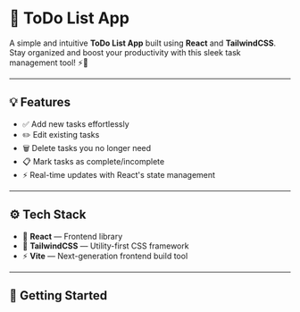 # 📝 ToDo List App

A simple and intuitive **ToDo List App** built using **React** and **TailwindCSS**. Stay organized and boost your productivity with this sleek task management tool! ⚡🚀

---

## 💡 **Features**

- ✅ Add new tasks effortlessly  
- ✏️ Edit existing tasks  
- 🗑️ Delete tasks you no longer need  
- 📋 Mark tasks as complete/incomplete  
- ⚡ Real-time updates with React's state management  

---

## ⚙️ **Tech Stack**

- 💖 **React** — Frontend library  
- 💨 **TailwindCSS** — Utility-first CSS framework  
- ⚡ **Vite** — Next-generation frontend build tool  

---

## 🚀 **Getting Started**
